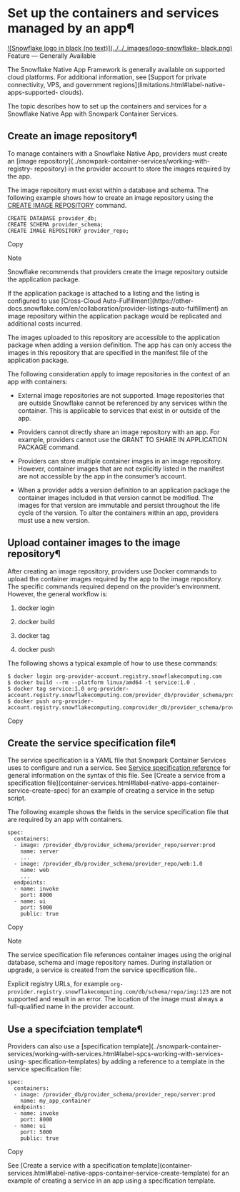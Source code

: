 # Set up the containers and services managed by an app¶

[![Snowflake logo in black \(no text\)](../../_images/logo-snowflake-
black.png)](../../_images/logo-snowflake-black.png) Feature — Generally
Available

The Snowflake Native App Framework is generally available on supported cloud
platforms. For additional information, see [Support for private connectivity,
VPS, and government regions](limitations.html#label-native-apps-supported-
clouds).

The topic describes how to set up the containers and services for a Snowflake
Native App with Snowpark Container Services.

## Create an image repository¶

To manage containers with a Snowflake Native App, providers must create an
[image repository](../snowpark-container-services/working-with-registry-
repository) in the provider account to store the images required by the app.

The image repository must exist within a database and schema. The following
example shows how to create an image repository using the [CREATE IMAGE
REPOSITORY](../../sql-reference/sql/create-image-repository) command.

    
    
    CREATE DATABASE provider_db;
    CREATE SCHEMA provider_schema;
    CREATE IMAGE REPOSITORY provider_repo;
    

Copy

Note

Snowflake recommends that providers create the image repository outside the
application package.

If the application package is attached to a listing and the listing is
configured to use [Cross-Cloud Auto-Fulfillment](https://other-
docs.snowflake.com/en/collaboration/provider-listings-auto-fulfillment) an
image repository within the application package would be replicated and
additional costs incurred.

The images uploaded to this repository are accessible to the application
package when adding a version definition. The app has can only access the
images in this repository that are specified in the manifest file of the
application package.

The following consideration apply to image repositories in the context of an
app with containers:

  * External image repositories are not supported. Image repositories that are outside Snowflake cannot be referenced by any services within the container. This is applicable to services that exist in or outside of the app.

  * Providers cannot directly share an image repository with an app. For example, providers cannot use the GRANT TO SHARE IN APPLICATION PACKAGE command.

  * Providers can store multiple container images in an image repository. However, container images that are not explicitly listed in the manifest are not accessible by the app in the consumer’s account.

  * When a provider adds a version definition to an application package the container images included in that version cannot be modified. The images for that version are immutable and persist throughout the life cycle of the version. To alter the containers within an app, providers must use a new version.

## Upload container images to the image repository¶

After creating an image repository, providers use Docker commands to upload
the container images required by the app to the image repository. The specific
commands required depend on the provider’s environment. However, the general
workflow is:

  1. docker login

  2. docker build

  3. docker tag

  4. docker push

The following shows a typical example of how to use these commands:

    
    
    $ docker login org-provider-account.registry.snowflakecomputing.com
    $ docker build --rm --platform linux/amd64 -t service:1.0 .
    $ docker tag service:1.0 org-provider-account.registry.snowflakecomputing.com/provider_db/provider_schema/provider_repo/service:1.0
    $ docker push org-provider-account.registry.snowflakecomputing.comprovider_db/provider_schema/provider_repo/service:1.0
    

Copy

## Create the service specification file¶

The service specification is a YAML file that Snowpark Container Services uses
to configure and run a service. See [Service specification
reference](../snowpark-container-services/specification-reference) for general
information on the syntax of this file. See [Create a service from a
specification file](container-services.html#label-native-apps-container-
service-create-spec) for an example of creating a service in the setup script.

The following example shows the fields in the service specification file that
are required by an app with containers.

    
    
    spec:
      containers:
      - image: /provider_db/provider_schema/provider_repo/server:prod
        name: server
        ...
      - image: /provider_db/provider_schema/provider_repo/web:1.0
        name: web
        ...
      endpoints:
      - name: invoke
        port: 8000
      - name: ui
        port: 5000
        public: true
    

Copy

Note

The service specification file references container images using the original
database, schema and image repository names. During installation or upgrade, a
service is created from the service specification file..

Explicit registry URLs, for example `org-
provider.registry.snowflakecomputing.com/db/schema/repo/img:123` are not
supported and result in an error. The location of the image must always a
full-qualified name in the provider account.

## Use a specifciation template¶

Providers can also use a [specification template](../snowpark-container-
services/working-with-services.html#label-spcs-working-with-services-using-
specification-templates) by adding a reference to a template in the service
specification file:

    
    
    spec:
      containers:
      - image: /provider_db/provider_schema/provider_repo/server:prod
        name: my_app_container
      endpoints:
      - name: invoke
        port: 8000
      - name: ui
        port: 5000
        public: true
    

Copy

See [Create a service with a specification template](container-
services.html#label-native-apps-container-service-create-template) for an
example of creating a service in an app using a specification template.

